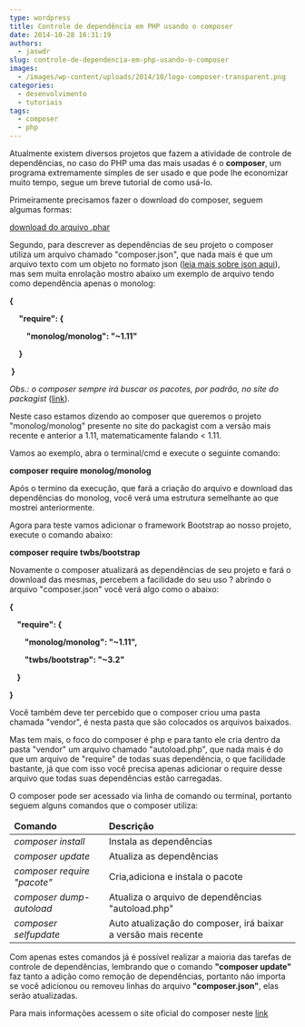 ```yaml
---
type: wordpress
title: Controle de dependência em PHP usando o composer
date: 2014-10-28 16:31:19
authors:
  - jaswdr
slug: controle-de-dependencia-em-php-usando-o-composer
images:
  - /images/wp-content/uploads/2014/10/logo-composer-transparent.png
categories:
  - desenvolvimento
  - tutoriais
tags:
  - composer
  - php
---
```


Atualmente existem diversos projetos que fazem a atividade de controle de dependências, no caso do PHP uma das mais usadas é o <b>composer</b>, um programa extremamente simples de ser usado e que pode lhe economizar muito tempo, segue um breve tutorial de como usá-lo.

Primeiramente precisamos fazer o download do composer, seguem algumas formas:

<a href="https://getcomposer.org/composer.phar" data-blogger-escaped-rel="nofollow" data-blogger-escaped-target="_blank">download do arquivo .phar</a>

Segundo, para descrever as dependências de seu projeto o composer utiliza um arquivo chamado "composer.json", que nada mais é que um arquivo texto com um objeto no formato json (<a href="http://pt.wikipedia.org/wiki/JSON">leia mais sobre json aqui</a>), mas sem muita enrolação mostro abaixo um exemplo de arquivo tendo como dependência apenas o monolog:

<b>{ </b>

<b>     "require": { </b>

<b>         "monolog/monolog": "~1.11"</b>

<b>     } </b>

<b> } </b>

<i>Obs.: o composer sempre irá buscar os pacotes, por padrão, no site do packagist</i> (<a href="https://packagist.org/">link</a>).

Neste caso estamos dizendo ao composer que queremos o projeto "monolog/monolog" presente no site do packagist com a versão mais recente e anterior a 1.11, matematicamente falando &lt; 1.11.

Vamos ao exemplo, abra o terminal/cmd e execute o seguinte comando:

<b>composer require monolog/monolog</b>

<b>
</b>Após o termino da execução, que fará a criação do arquivo e download das dependências do monolog, você verá uma estrutura semelhante ao que mostrei anteriormente.

Agora para teste vamos adicionar o framework Bootstrap ao nosso projeto, execute o comando abaixo:

<b>composer require twbs/bootstrap</b>

<b>
</b>Novamente o composer atualizará as dependências de seu projeto e fará o download das mesmas, percebem a facilidade do seu uso ? abrindo o arquivo "composer.json" você verá algo como o abaixo:

<b>{</b>

<b>    "require": {</b>

<b>        "monolog/monolog": "~1.11",</b>

<b>        "twbs/bootstrap": "~3.2"</b>

<b>    }</b>

<b>}</b>

Você também deve ter percebido que o composer criou uma pasta chamada "vendor", é nesta pasta que são colocados os arquivos baixados.

Mas tem mais, o foco do composer é php e para tanto ele cria dentro da pasta "vendor" um arquivo chamado "autoload.php", que nada mais é do que um arquivo de "require" de todas suas dependência, o que facilidade bastante, já que com isso você precisa apenas adicionar o require desse arquivo que todas suas dependências estão carregadas.

O composer pode ser acessado via linha de comando ou terminal, portanto seguem alguns comandos que o composer utiliza:
<table>
<thead>
<tr>
<td><b>Comando</b></td>
<td><b>Descrição</b></td>
</tr>
</thead>
<tbody>
<tr>
<td><i>composer install</i></td>
<td>Instala as dependências</td>
</tr>
<tr>
<td><i>composer update</i></td>
<td>Atualiza as dependências</td>
</tr>
<tr>
<td><i>composer require "pacote"</i></td>
<td>Cria,adiciona e instala o pacote</td>
</tr>
<tr>
<td><i>composer dump-autoload</i></td>
<td>Atualiza o arquivo de dependências "autoload.php"</td>
</tr>
<tr>
<td><i>composer selfupdate</i></td>
<td>Auto atualização do composer, irá baixar a versão mais recente</td>
</tr>
</tbody>
</table>
<div>

Com apenas estes comandos já é possível realizar a maioria das tarefas de controle de dependências, lembrando que o comando <b>"composer update"</b> faz tanto a adição como remoção de dependências, portanto não importa se você adicionou ou removeu linhas do arquivo <b>"composer.json"</b>, elas serão atualizadas.

Para mais informações acessem o site oficial do composer neste <a href="https://getcomposer.org/">link</a>

</div>
